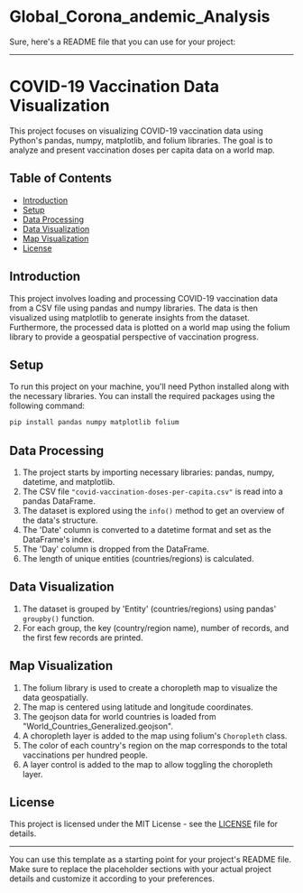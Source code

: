 # Global_Corona_andemic_Analysis
Sure, here's a README file that you can use for your project:

---

# COVID-19 Vaccination Data Visualization

This project focuses on visualizing COVID-19 vaccination data using Python's pandas, numpy, matplotlib, and folium libraries. The goal is to analyze and present vaccination doses per capita data on a world map.

## Table of Contents

- [Introduction](#introduction)
- [Setup](#setup)
- [Data Processing](#data-processing)
- [Data Visualization](#data-visualization)
- [Map Visualization](#map-visualization)
- [License](#license)

## Introduction

This project involves loading and processing COVID-19 vaccination data from a CSV file using pandas and numpy libraries. The data is then visualized using matplotlib to generate insights from the dataset. Furthermore, the processed data is plotted on a world map using the folium library to provide a geospatial perspective of vaccination progress.

## Setup

To run this project on your machine, you'll need Python installed along with the necessary libraries. You can install the required packages using the following command:

```bash
pip install pandas numpy matplotlib folium
```

## Data Processing

1. The project starts by importing necessary libraries: pandas, numpy, datetime, and matplotlib.
2. The CSV file `"covid-vaccination-doses-per-capita.csv"` is read into a pandas DataFrame.
3. The dataset is explored using the `info()` method to get an overview of the data's structure.
4. The 'Date' column is converted to a datetime format and set as the DataFrame's index.
5. The 'Day' column is dropped from the DataFrame.
6. The length of unique entities (countries/regions) is calculated.

## Data Visualization

1. The dataset is grouped by 'Entity' (countries/regions) using pandas' `groupby()` function.
2. For each group, the key (country/region name), number of records, and the first few records are printed.

## Map Visualization

1. The folium library is used to create a choropleth map to visualize the data geospatially.
2. The map is centered using latitude and longitude coordinates.
3. The geojson data for world countries is loaded from "World_Countries_Generalized.geojson".
4. A choropleth layer is added to the map using folium's `Choropleth` class.
5. The color of each country's region on the map corresponds to the total vaccinations per hundred people.
6. A layer control is added to the map to allow toggling the choropleth layer.

## License

This project is licensed under the MIT License - see the [LICENSE](LICENSE) file for details.

---

You can use this template as a starting point for your project's README file. Make sure to replace the placeholder sections with your actual project details and customize it according to your preferences.
